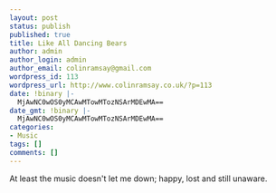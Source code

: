 ```yaml
---
layout: post
status: publish
published: true
title: Like All Dancing Bears
author: admin
author_login: admin
author_email: colinramsay@gmail.com
wordpress_id: 113
wordpress_url: http://www.colinramsay.co.uk/?p=113
date: !binary |-
  MjAwNC0wOS0yMCAwMTowMTozNSArMDEwMA==
date_gmt: !binary |-
  MjAwNC0wOS0yMCAwMTowMTozNSArMDEwMA==
categories:
- Music
tags: []
comments: []
---
```

<p>At least the music doesn't let me down; happy, lost and still unaware.</p>
